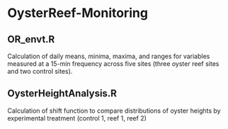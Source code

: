 # OysterReef-Monitoring
## OR_envt.R
Calculation of daily means, minima, maxima, and ranges for variables measured at a 15-min frequency across five sites (three oyster reef sites and two control sites).
## OysterHeightAnalysis.R
Calculation of shift function to compare distributions of oyster heights by experimental treatment (control 1, reef 1, reef 2)
